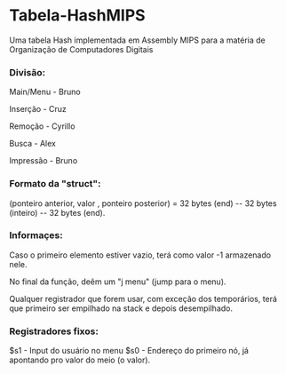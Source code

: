 # Tabela-HashMIPS
Uma tabela Hash implementada em Assembly MIPS para a matéria de Organização de Computadores Digitais

### Divisão:

Main/Menu - Bruno

Inserção - Cruz

Remoção - Cyrillo

Busca - Alex

Impressão - Bruno

### Formato da "struct":

(ponteiro anterior, valor , ponteiro posterior) = 32 bytes (end) -- 32 bytes (inteiro) -- 32 bytes (end).

### Informaçes:
Caso o primeiro elemento estiver vazio, terá como valor -1 armazenado nele.

No final da função, deêm um "j menu" (jump para o menu).

Qualquer registrador que forem usar, com exceção dos temporários, terá que primeiro ser empilhado na stack e depois desempilhado.

### Registradores fixos:

$s1 - Input do usuário no menu
$s0 - Endereço do primeiro nó, já apontando pro valor do meio (o valor).


